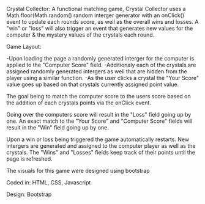 Crystal Collector:
A functional matching game, Crystal Collector uses a Math.floor(Math.random() random interger generator with an onClick() event to update each rounds score, as well as the overall wins and losses.  A "win" or "loss" will also trigger an event that generates new values for the computer & the mystery values of the crystals each round. 

Game Layout:

-Upon loading the page a randomly generated interger for the computer is applied to the "Computer Score" field.
-Additionaly each of the crystals are assigned randomly generated intergers as well that are hidden from the player using a similar function.
-As the user clicks a crystal the "Your Score" value goes up based on that crystals currently assigned point value.

The goal being to match the computer score to the users score based on the addition of each crystals points via the onClick event.

Going over the computers score will result in the "Loss" field going up by one.  An exact match to the "Your Score" and "Computer Score" fields will result in the "Win" field going up by one.

Upon a win or loss being triggered the game automatically restarts. New intergers are generated and assigned to the computer player as well as the crystals.  The "Wins" and "Losses" fields keep track of their points until the page is refreshed.

The visuals for this game were designed using bootstrap

Coded in:
HTML, CSS, Javascript

Design:
Bootstrap

